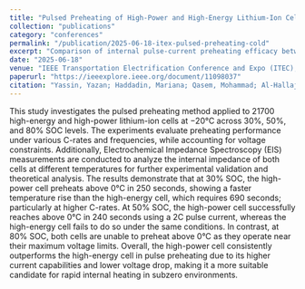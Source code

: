 ```yaml
---
title: "Pulsed Preheating of High‑Power and High‑Energy Lithium‑Ion Cells in Extreme Cold Temperature"
collection: "publications"
category: "conferences"
permalink: "/publication/2025-06-18-itex-pulsed-preheating-cold"
excerpt: "Comparison of internal pulse‑current preheating efficacy between high‑power and high‑energy cells at −20°C across multiple SoC levels."
date: "2025-06-18"
venue: "IEEE Transportation Electrification Conference and Expo (ITEC), Anaheim, CA, USA"
paperurl: "https://ieeexplore.ieee.org/document/11098037"
citation: "Yassin, Yazan; Haddadin, Mariana; Qasem, Mohammad; Al‑Hallaj, Said; Krishnamurthy, Mahesh. (2025). \"Pulsed Preheating of High‑Power and High‑Energy Lithium‑Ion Cells in Extreme Cold Temperature.\" In <i>Proc. IEEE ITEC 2025</i>, Anaheim, CA, USA."
---
```

This study investigates the pulsed preheating method applied to 21700 high-energy and high-power lithium-ion cells at −20°C across 30%, 50%, and 80% SOC levels. The experiments evaluate preheating performance under various C-rates and frequencies, while accounting for voltage constraints. Additionally, Electrochemical Impedance Spectroscopy (EIS) measurements are conducted to analyze the internal impedance of both cells at different temperatures for further experimental validation and theoretical analysis. The results demonstrate that at 30% SOC, the high-power cell preheats above 0°C in 250 seconds, showing a faster temperature rise than the high-energy cell, which requires 690 seconds; particularly at higher C-rates. At 50% SOC, the high-power cell successfully reaches above 0°C in 240 seconds using a 2C pulse current, whereas the high-energy cell fails to do so under the same conditions. In contrast, at 80% SOC, both cells are unable to preheat above 0°C as they operate near their maximum voltage limits. Overall, the high-power cell consistently outperforms the high-energy cell in pulse preheating due to its higher current capabilities and lower voltage drop, making it a more suitable candidate for rapid internal heating in subzero environments.
